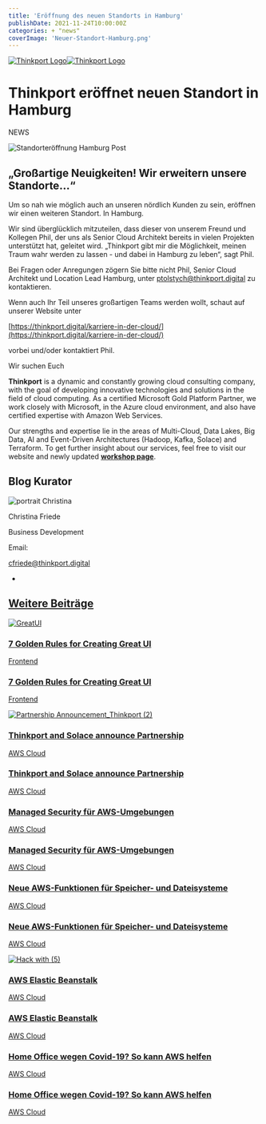 ```yaml
---
title: 'Eröffnung des neuen Standorts in Hamburg'
publishDate: 2021-11-24T10:00:00Z
categories: + "news"
coverImage: 'Neuer-Standort-Hamburg.png'
---
```


[![Thinkport Logo](images/Logo_horizontral_new.png)](https://thinkport.digital)[![Thinkport Logo](images/Logo_horizontral_new.png)](https://thinkport.digital)

# Thinkport eröffnet neuen Standort in Hamburg

NEWS

![Standorteröffnung Hamburg Post](images/Standorteroeffnung-Hamburg-Post-1024x1024.png)

## „Großartige Neuigkeiten! Wir erweitern unsere Standorte...“

Um so nah wie möglich auch an unseren nördlich Kunden zu sein, eröffnen wir einen weiteren Standort. In Hamburg.

Wir sind überglücklich mitzuteilen, dass dieser von unserem Freund und Kollegen Phil, der uns als Senior Cloud Architekt bereits in vielen Projekten unterstützt hat, geleitet wird. „Thinkport gibt mir die Möglichkeit, meinen Traum wahr werden zu lassen - und dabei in Hamburg zu leben“, sagt Phil.

Bei Fragen oder Anregungen zögern Sie bitte nicht Phil, Senior Cloud Architekt und Location Lead Hamburg, unter ptolstych@thinkport.digital zu kontaktieren.

Wenn auch Ihr Teil unseres großartigen Teams werden wollt, schaut auf unserer Website unter

[https://thinkport.digital/karriere-in-der-cloud/](https://thinkport.digital/karriere-in-der-cloud/)

vorbei und/oder kontaktiert Phil.

Wir suchen Euch

**Thinkport** is a dynamic and constantly growing cloud consulting company, with the goal of developing innovative technologies and solutions in the field of cloud computing. As a certified Microsoft Gold Platform Partner, we work closely with Microsoft, in the Azure cloud environment, and also have certified expertise with Amazon Web Services.

Our strengths and expertise lie in the areas of Multi-Cloud, Data Lakes, Big Data, AI and Event-Driven Architectures (Hadoop, Kafka, Solace) and Terraform. To get further insight about our services, feel free to visit our website and newly updated **[workshop page](https://thinkport.digital/cloud-excellence-workshops/)**.

## Blog Kurator

![portrait Christina](images/Christina-e1638449854497.png)

Christina Friede

Business Development

Email:

[cfriede@thinkport.digital](mailto:cfriede@thinkport.digital)

*  [](https://www.linkedin.com/in/christina-friede-2a6426168/)

## [Weitere Beiträge](https://thinkport.digital/blog)

[![GreatUI](images/Kopie-von-Hack-with.png 'GreatUI')](https://thinkport.digital/7-golden-rules-for-creating-great-ui/)

### [7 Golden Rules for Creating Great UI](https://thinkport.digital/7-golden-rules-for-creating-great-ui/ '7 Golden Rules for Creating Great UI')

[Frontend](https://thinkport.digital/category/frontend/)

### [7 Golden Rules for Creating Great UI](https://thinkport.digital/7-golden-rules-for-creating-great-ui/ '7 Golden Rules for Creating Great UI')

[Frontend](https://thinkport.digital/category/frontend/)

[![Partnership Announcement_Thinkport (2)](images/Partnership-Announcement_Thinkport-2-1024x696.png 'Partnership Announcement_Thinkport (2)')](https://thinkport.digital/thinkport-solace-partnership/)

### [Thinkport and Solace announce Partnership](https://thinkport.digital/thinkport-solace-partnership/ 'Thinkport and Solace announce Partnership')

[AWS Cloud](https://thinkport.digital/category/aws-cloud/)

### [Thinkport and Solace announce Partnership](https://thinkport.digital/thinkport-solace-partnership/ 'Thinkport and Solace announce Partnership')

[AWS Cloud](https://thinkport.digital/category/aws-cloud/)

### [Managed Security für AWS-Umgebungen](https://thinkport.digital/neue-aws-funktionen-fur-speicher-und-dateisysteme-2/ 'Managed Security für AWS-Umgebungen')

[AWS Cloud](https://thinkport.digital/category/aws-cloud/)

### [Managed Security für AWS-Umgebungen](https://thinkport.digital/neue-aws-funktionen-fur-speicher-und-dateisysteme-2/ 'Managed Security für AWS-Umgebungen')

[AWS Cloud](https://thinkport.digital/category/aws-cloud/)

### [Neue AWS-Funktionen für Speicher- und Dateisysteme](https://thinkport.digital/neue-aws-funktionen-fur-speicher-und-dateisysteme/ 'Neue AWS-Funktionen für Speicher- und Dateisysteme')

[AWS Cloud](https://thinkport.digital/category/aws-cloud/)

### [Neue AWS-Funktionen für Speicher- und Dateisysteme](https://thinkport.digital/neue-aws-funktionen-fur-speicher-und-dateisysteme/ 'Neue AWS-Funktionen für Speicher- und Dateisysteme')

[AWS Cloud](https://thinkport.digital/category/aws-cloud/)

[![Hack with (5)](images/Hack-with-5.png 'Hack with (5)')](https://thinkport.digital/aws-elastic-beanstalk-2/)

### [AWS Elastic Beanstalk](https://thinkport.digital/aws-elastic-beanstalk-2/ 'AWS Elastic Beanstalk')

[AWS Cloud](https://thinkport.digital/category/aws-cloud/)

### [AWS Elastic Beanstalk](https://thinkport.digital/aws-elastic-beanstalk-2/ 'AWS Elastic Beanstalk')

[AWS Cloud](https://thinkport.digital/category/aws-cloud/)

### [Home Office wegen Covid-19? So kann AWS helfen](https://thinkport.digital/home-office-covid-19-aws-losungen/ 'Home Office wegen Covid-19? So kann AWS helfen')

[AWS Cloud](https://thinkport.digital/category/aws-cloud/)

### [Home Office wegen Covid-19? So kann AWS helfen](https://thinkport.digital/home-office-covid-19-aws-losungen/ 'Home Office wegen Covid-19? So kann AWS helfen')

[AWS Cloud](https://thinkport.digital/category/aws-cloud/)

